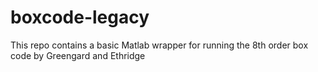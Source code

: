 # boxcode-legacy
This repo contains a basic Matlab wrapper for running the 8th order box code by Greengard and Ethridge
